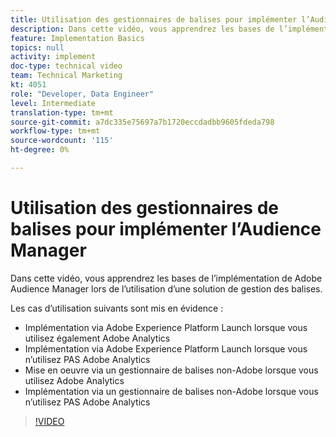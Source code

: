 ```yaml
---
title: Utilisation des gestionnaires de balises pour implémenter l’Audience Manager
description: Dans cette vidéo, vous apprendrez les bases de l’implémentation de Adobe Audience Manager lors de l’utilisation d’une solution de gestion des balises.
feature: Implementation Basics
topics: null
activity: implement
doc-type: technical video
team: Technical Marketing
kt: 4051
role: "Developer, Data Engineer"
level: Intermediate
translation-type: tm+mt
source-git-commit: a7dc335e75697a7b1720eccdadbb9605fdeda798
workflow-type: tm+mt
source-wordcount: '115'
ht-degree: 0%

---
```



# Utilisation des gestionnaires de balises pour implémenter l’Audience Manager

Dans cette vidéo, vous apprendrez les bases de l’implémentation de Adobe Audience Manager lors de l’utilisation d’une solution de gestion des balises.

Les cas d’utilisation suivants sont mis en évidence :

* Implémentation via Adobe Experience Platform Launch lorsque vous utilisez également Adobe Analytics
* Implémentation via Adobe Experience Platform Launch lorsque vous n’utilisez PAS Adobe Analytics
* Mise en oeuvre via un gestionnaire de balises non-Adobe lorsque vous utilisez Adobe Analytics
* Implémentation via un gestionnaire de balises non-Adobe lorsque vous n’utilisez PAS Adobe Analytics

>[!VIDEO](https://video.tv.adobe.com/v/29964/?quality=12)
